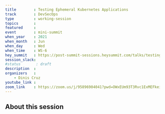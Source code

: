 ```yaml
---
title        : Testing Ephemeral Kubernetes Applications
track        : DevSecOps
type         : working-session
topics       :
featured     :
event        : mini-summit
when_year    : 2021
when_month   : Jun
when_day     : Wed
when_time    : WS-6
hey_summit   : https://post-summit-sessions.heysummit.com/talks/testing-ephemeral/
session_slack:
#status       : draft
description  :
organizers   : 
    - Dinis Cruz
youtube_link :
zoom_link    : https://zoom.us/j/95896904041?pwd=OWxEUm93T3Rvc1ExMEFkei9hNUZZZz09
---
```


## About this session

